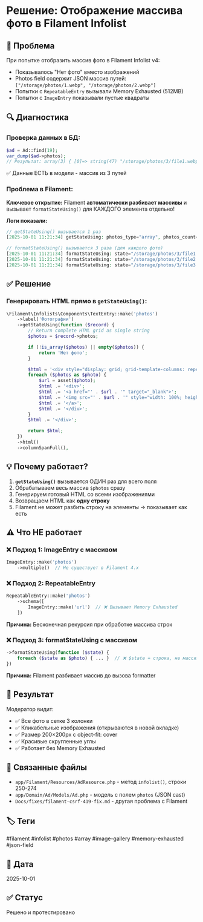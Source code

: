 # Решение: Отображение массива фото в Filament Infolist

## 🔴 Проблема

При попытке отобразить массив фото в Filament Infolist v4:
- Показывалось "Нет фото" вместо изображений
- Photos field содержит JSON массив путей: `["/storage/photos/1.webp", "/storage/photos/2.webp"]`
- Попытки с `RepeatableEntry` вызывали Memory Exhausted (512MB)
- Попытки с `ImageEntry` показывали пустые квадраты

## 🔍 Диагностика

### Проверка данных в БД:
```php
$ad = Ad::find(19);
var_dump($ad->photos);
// Результат: array(3) { [0]=> string(47) "/storage/photos/3/file1.webp" ... }
```

✅ Данные ЕСТЬ в модели - массив из 3 путей

### Проблема в Filament:

**Ключевое открытие:** Filament **автоматически разбивает массивы** и вызывает `formatStateUsing()` для КАЖДОГО элемента отдельно!

**Логи показали:**
```php
// getStateUsing() вызывается 1 раз
[2025-10-01 11:21:34] getStateUsing: photos_type="array", photos_count=3 ✅

// formatStateUsing() вызывается 3 раза (для каждого фото)
[2025-10-01 11:21:34] formatStateUsing: state="/storage/photos/3/file1.webp", state_type="string" ❌
[2025-10-01 11:21:34] formatStateUsing: state="/storage/photos/3/file2.webp", state_type="string" ❌
[2025-10-01 11:21:34] formatStateUsing: state="/storage/photos/3/file3.webp", state_type="string" ❌
```

## ✅ Решение

### Генерировать HTML прямо в `getStateUsing()`:

```php
\Filament\Infolists\Components\TextEntry::make('photos')
    ->label('Фотографии')
    ->getStateUsing(function ($record) {
        // Return complete HTML grid as single string
        $photos = $record->photos;

        if (!is_array($photos) || empty($photos)) {
            return 'Нет фото';
        }

        $html = '<div style="display: grid; grid-template-columns: repeat(3, 1fr); gap: 10px; margin-top: 10px;">';
        foreach ($photos as $photo) {
            $url = asset($photo);
            $html .= '<div>';
            $html .= '<a href="' . $url . '" target="_blank">';
            $html .= '<img src="' . $url . '" style="width: 100%; height: 200px; object-fit: cover; border-radius: 8px; border: 1px solid #e5e7eb;">';
            $html .= '</a>';
            $html .= '</div>';
        }
        $html .= '</div>';

        return $html;
    })
    ->html()
    ->columnSpanFull(),
```

## 💡 Почему работает?

1. **`getStateUsing()`** вызывается ОДИН раз для всего поля
2. Обрабатываем весь массив `$photos` сразу
3. Генерируем готовый HTML со всеми изображениями
4. Возвращаем HTML как **одну строку**
5. Filament не может разбить строку на элементы → показывает как есть

## ⚠️ Что НЕ работает

### ❌ Подход 1: ImageEntry с массивом
```php
ImageEntry::make('photos')
    ->multiple()  // Не существует в Filament 4.x
```

### ❌ Подход 2: RepeatableEntry
```php
RepeatableEntry::make('photos')
    ->schema([
        ImageEntry::make('url')  // ❌ Вызывает Memory Exhausted
    ])
```
**Причина:** Бесконечная рекурсия при обработке массива строк

### ❌ Подход 3: formatStateUsing с массивом
```php
->formatStateUsing(function ($state) {
    foreach ($state as $photo) { ... }  // ❌ $state = строка, не массив
})
```
**Причина:** Filament разбивает массив до вызова formatter

## 🎯 Результат

Модератор видит:
- ✅ Все фото в сетке 3 колонки
- ✅ Кликабельные изображения (открываются в новой вкладке)
- ✅ Размер 200×200px с object-fit: cover
- ✅ Красивые скругленные углы
- ✅ Работает без Memory Exhausted

## 🔗 Связанные файлы

- `app/Filament/Resources/AdResource.php` - метод `infolist()`, строки 250-274
- `app/Domain/Ad/Models/Ad.php` - модель с полем `photos` (JSON cast)
- `Docs/fixes/filament-csrf-419-fix.md` - другая проблема с Filament

## 🏷️ Теги

#filament #infolist #photos #array #image-gallery #memory-exhausted #json-field

## 📅 Дата

2025-10-01

## ✅ Статус

Решено и протестировано

